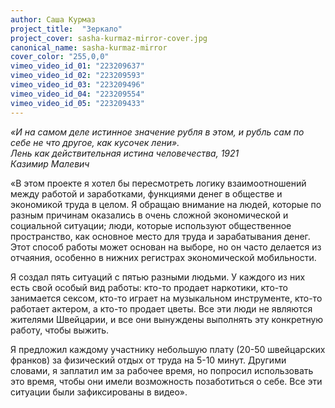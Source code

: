 ```yaml
---
author: Саша Курмаз
project_title:  "Зеркало"
project_cover: sasha-kurmaz-mirror-cover.jpg
canonical_name: sasha-kurmaz-mirror
cover_color: "255,0,0"
vimeo_video_id_01: "223209637"
vimeo_video_id_02: "223209593"
vimeo_video_id_03: "223209496"
vimeo_video_id_04: "223209554"
vimeo_video_id_05: "223209433"
---
```


_«И на самом деле истинное значение рубля в этом, и рубль сам по себе не что другое, как кусочек лени»._  
_Лень как действительная истина человечества, 1921_  
_Казимир Малевич_

«В этом проекте я хотел бы пересмотреть логику взаимоотношений между работой и заработками, функциями денег в обществе и экономикой труда в целом. Я обращаю внимание на людей, которые по разным причинам оказались в очень сложной экономической и социальной ситуации; люди, которые используют общественное пространство, как основное место для труда и зарабатывания денег. Этот способ работы может основан на выборе, но он часто делается из отчаяния, особенно в нижних регистрах экономической мобильности.

Я создал пять ситуаций с пятью разными людьми. У каждого из них есть свой особый вид работы: кто-то продает наркотики, кто-то занимается сексом, кто-то играет на музыкальном инструменте, кто-то работает актером, а кто-то продает цветы. Все эти люди не являются жителями Швейцарии, и все они вынуждены выполнять эту конкретную работу, чтобы выжить.

Я предложил каждому участнику небольшую плату (20-50 швейцарских франков) за физический отдых от труда на 5-10 минут. Другими словами, я заплатил им за рабочее время, но попросил использовать это время, чтобы они имели возможность позаботиться о себе. Все эти ситуации были зафиксированы в видео».
